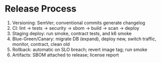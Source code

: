 # Release Process

1. Versioning: SemVer; conventional commits generate changelog
2. CI: lint -> tests -> security -> sbom -> build -> scan -> deploy
3. Staging deploy: run smoke, contract tests, and k6 smoke
4. Blue-Green/Canary: migrate DB (expand), deploy new, switch traffic, monitor, contract, clean old
5. Rollback: automatic on SLO breach; revert image tag; run smoke
6. Artifacts: SBOM attached to release; license report
